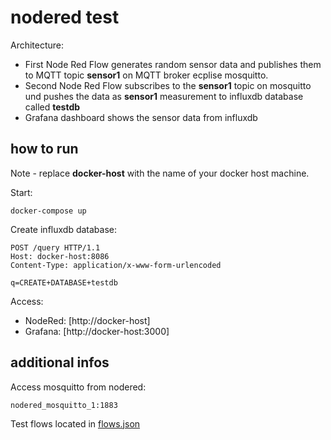 # nodered test

Architecture:
* First Node Red Flow generates random sensor data and publishes them to MQTT topic **sensor1** on MQTT broker ecplise mosquitto.
* Second Node Red Flow subscribes to the **sensor1** topic on mosquitto und pushes the data as **sensor1** measurement to influxdb database called **testdb**
* Grafana dashboard shows the sensor data from influxdb

## how to run
Note - replace **docker-host** with the name of your docker host machine.

Start:
```
docker-compose up
```
Create influxdb database:
```
POST /query HTTP/1.1
Host: docker-host:8086
Content-Type: application/x-www-form-urlencoded

q=CREATE+DATABASE+testdb
```

Access:
* NodeRed: [http://docker-host]
* Grafana: [http://docker-host:3000]

## additional infos
Access mosquitto from nodered:
```
nodered_mosquitto_1:1883
```

Test flows located in [flows.json](../master/flows.json)
